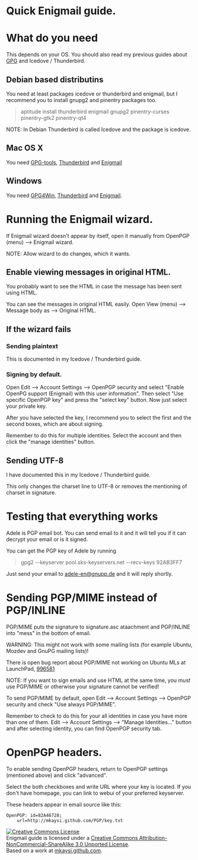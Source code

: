 # Quick Enigmail guide.

# What do you need

This depends on your OS. You should also read my previous guides about [GPG] and Icedove / Thunderbird.

[GPG]:GPG.html


## Debian based distributins

You need at least packages icedove or thunderbird and enigmail, but I recommend you to install gnupg2 and pinentry packages too.

> aptitude install thunderbird enigmail gnupg2 pinentry-curses pinentry-gtk2 pinentry-qt4

NOTE: In Debian Thunderbird is called Icedove and the package is icedove.

## Mac OS X

You need [GPG-tools], [Thunderbird] and [Enigmail]

[GPG-tools]:http://www.gpgtools.org/
[Thunderbird]:https://www.mozilla.org/en-US/thunderbird/
[Enigmail]:http://enigmail.mozdev.org/home/index.php.html

## Windows

You need [GPG4Win], [Thunderbird] and [Enigmail].

[GPG4Win]:http://www.gpg4win.org/
[Thunderbird]:https://www.mozilla.org/en-US/thunderbird/
[Enigmail]:http://enigmail.mozdev.org/home/index.php.html

# Running the Enigmail wizard.

If Enigmail wizard doesn't appear by itself, open it manually from OpenPGP (menu) --> Enigmail wizard.

NOTE: Allow wizard to do changes, which it wants.

## Enable viewing messages in original HTML.

You probably want to see the HTML in case the message has been sent using HTML.

You can see the messages in original HTML easily. Open View (menu) --> Message body as --> Original HTML.

## If the wizard fails

### Sending plaintext

This is documented in my Icedove / Thunderbird guide.

### Signing by default.

Open Edit --> Account Settings --> OpenPGP security and select "Enable OpenPG support (Enigmail) with this user information". Then select "Use specific OpenPGP key" and press the "select key" button. Now just select your private key.

After you have selected the key, I recommend you to select the first and the second boxes, which are about signing.

Remember to do this for multiple identities. Select the account and then click the "manage identities" button.

## Sending UTF-8

I have documented this in my Icedove / Thunderbird guide. 

This only changes the charset line to UTF-8 or removes the mentioning of charset in signature.

# Testing that everything works

Adele is PGP email bot. You can send email to it and it will tell you if it can decrypt your email or is it signed.

You can get the PGP key of Adele by running

> gpg2 --keyserver pool.sks-keyservers.net --recv-keys 92AB3FF7

Just send your email to adele-en@gnupp.de and it will reply shortly.

# Sending PGP/MIME instead of PGP/INLINE

PGP/MIME puts the signature to signature.asc ataachment and PGP/INLINE into "mess" in the bottom of email.

WARNING: This might not work with some mailing lists (for example Ubuntu, Mozdev and GnuPG mailing lists)!

There is open bug report about PGP/MIME not working on Ubuntu MLs at LaunchPad, [996581]

[996581]:https://bugs.launchpad.net/ubuntu/+bug/996581

NOTE: If you want to sign emails and use HTML at the same time, you *must* use PGP/MIME or otherwise your signature cannot be verified!

To send PGP/MIME by default, open Edit --> Account Settings --> OpenPGP security and check "Use always PGP/MIME".

Remember to check to do this for your all identities in case you have more than one of them. Edit --> Account Settings --> "Manage Identities..." button and after selecting identity, you can find OpenPGP security tab.

# OpenPGP headers.

To enable sending OpenPGP headers, return to OpenPGP settings (mentioned above) and click "advanced".

Select the both checkboxes and write URL where your key is located. If you don't have homepage, you can link to webui of your preferred keyserver.

These headers appear in email source like this:

```
OpenPGP: id=82A46728;
    url=http://mkaysi.github.com/PGP/key.txt
```

<a rel="license" href="http://creativecommons.org/licenses/by-nc-sa/3.0/"><img alt="Creative Commons License" style="border-width:0" src="http://i.creativecommons.org/l/by-nc-sa/3.0/88x31.png" /></a><br /><span xmlns:dct="http://purl.org/dc/terms/" property="dct:title">Enigmail guide</span> is licensed under a <a rel="license" href="http://creativecommons.org/licenses/by-nc-sa/3.0/">Creative Commons Attribution-NonCommercial-ShareAlike 3.0 Unported License</a>.<br />Based on a work at <a xmlns:dct="http://purl.org/dc/terms/" href="http://mkaysi.github.com/articles/guides/GPG/Enigmail.html" rel="dct:source">mkaysi.github.com</a>.
